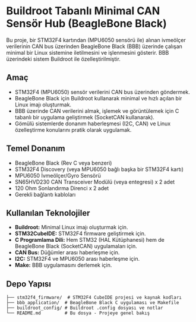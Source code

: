 # Buildroot Tabanlı Minimal CAN Sensör Hub (BeagleBone Black)

Bu proje, bir STM32F4 kartından (MPU6050 sensörü ile) alınan ivmeölçer verilerinin CAN bus üzerinden BeagleBone Black (BBB) üzerinde çalışan minimal bir Linux sistemine iletilmesini ve işlenmesini gösterir. BBB üzerindeki sistem Buildroot ile özelleştirilmiştir.

## Amaç

* STM32F4 (MPU6050) sensör verilerini CAN bus üzerinden göndermek.
* BeagleBone Black için Buildroot kullanarak minimal ve hızlı açılan bir Linux imajı oluşturmak.
* BBB üzerinde CAN verilerini almak, işlemek ve görüntülemek için C tabanlı bir uygulama geliştirmek (SocketCAN kullanarak).
* Gömülü sistemlerde donanım haberleşmesi (I2C, CAN) ve Linux özelleştirme konularını pratik olarak uygulamak.

## Temel Donanım

* BeagleBone Black (Rev C veya benzeri)
* STM32F4 Discovery (veya MPU6050 bağlı başka bir STM32F4 kartı)
* MPU6050 İvmeölçer/Gyro Sensörü
* SN65HVD230 CAN Transceiver Modülü (veya entegresi) x 2 adet
* 120 Ohm Sonlandırma Direnci x 2 adet
* Gerekli bağlantı kabloları

## Kullanılan Teknolojiler

* **Buildroot:** Minimal Linux imajı oluşturmak için.
* **STM32CubeIDE:** STM32F4 firmware geliştirmek için.
* **C Programlama Dili:** Hem STM32 (HAL Kütüphanesi) hem de BeagleBone Black (SocketCAN) uygulamaları için.
* **CAN Bus:** Düğümler arası haberleşme için.
* **I2C:** STM32F4 ve MPU6050 arası haberleşme için.
* **Make:** BBB uygulamasını derlemek için.

## Depo Yapısı
```
├── stm32f4_firmware/  # STM32F4 CubeIDE projesi ve kaynak kodları
├── bbb_application/  # BeagleBone Black C uygulaması ve Makefile
├── buildroot_config/ # Buildroot .config dosyası ve notlar
└── README.md         # Bu dosya - Projeye genel bakış
  
```

